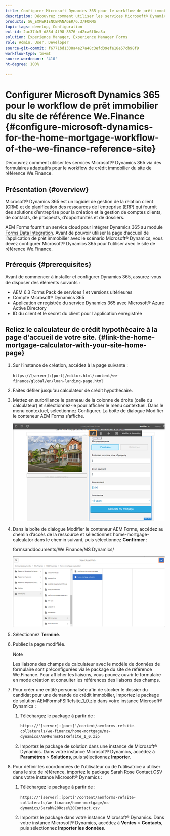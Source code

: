 ```yaml
---
title: Configurer Microsoft Dynamics 365 pour le workflow de prêt immobilier du site de référence We.Finance
description: Découvrez comment utiliser les services Microsoft® Dynamics 365 via des formulaires adaptatifs pour le workflow de crédit immobilier du site de référence We.Finance.
products: SG_EXPERIENCEMANAGER/6.3/FORMS
topic-tags: develop, Configuration
exl-id: 2ac37dc5-d88d-4f98-8576-cd2ca6f0ea3a
solution: Experience Manager, Experience Manager Forms
role: Admin, User, Developer
source-git-commit: f6771bd1338a4e27a48c3efd39efe18e57cb98f9
workflow-type: tm+mt
source-wordcount: '410'
ht-degree: 100%

---
```


# Configurer Microsoft Dynamics 365 pour le workflow de prêt immobilier du site de référence We.Finance {#configure-microsoft-dynamics-for-the-home-mortgage-workflow-of-the-we-finance-reference-site}

Découvrez comment utiliser les services Microsoft® Dynamics 365 via des formulaires adaptatifs pour le workflow de crédit immobilier du site de référence We.Finance.

## Présentation {#overview}

Microsoft® Dynamics 365 est un logiciel de gestion de la relation client (CRM) et de planification des ressources de l’entreprise (ERP) qui fournit des solutions d’entreprise pour la création et la gestion de comptes clients, de contacts, de prospects, d’opportunités et de dossiers.

AEM Forms fournit un service cloud pour intégrer Dynamics 365 au module [Forms Data Integration](/help/forms/using/data-integration.md). Avant de pouvoir utiliser la page d’accueil de l’application de prêt immobilier avec le scénario Microsoft® Dynamics, vous devez configurer Microsoft® Dynamics 365 pour l’utiliser avec le site de référence We.Finance.

## Prérequis {#prerequisites}

Avant de commencer à installer et configurer Dynamics 365, assurez-vous de disposer des éléments suivants :

* AEM 6.3 Forms Pack de services 1 et versions ultérieures
* Compte Microsoft® Dynamics 365
* Application enregistrée du service Dynamics 365 avec Microsoft® Azure Active Directory
* ID du client et le secret du client pour l’application enregistrée

## Reliez le calculateur de crédit hypothécaire à la page d&#39;accueil de votre site. {#link-the-home-mortgage-calculator-with-your-site-home-page}

1. Sur l’instance de création, accédez à la page suivante :

   `https://[server]:[port]/editor.html/content/we-finance/global/en/loan-landing-page.html`

1. Faites défiler jusqu&#39;au calculateur de crédit hypothécaire.
1. Mettez en surbrillance le panneau de la colonne de droite (celle du calculateur) et sélectionnez-le pour afficher le menu contextuel. Dans le menu contextuel, sélectionnez Configurer. La boîte de dialogue Modifier le conteneur AEM Forms s’affiche.

   ![calculatorconfigurgurepanel](assets/calculatorconfigurepanel.png)

1. Dans la boîte de dialogue Modifier le conteneur AEM Forms, accédez au chemin d’accès de la ressource et sélectionnez home-mortgage-calculator dans le chemin suivant, puis sélectionnez **Confirmer** :

   formsanddocuments/We.Finance/MS Dynamics/

   ![selectassetpath](assets/selectassetpath.png)

1. Sélectionnez **Terminé**.
1. Publiez la page modifiée.

   >[!NOTE]
   >
   >Les liaisons des champs du calculateur avec le modèle de données de formulaire sont préconfigurées via le package du site de référence We.Finance. Pour afficher les liaisons, vous pouvez ouvrir le formulaire en mode création et consulter les références des liaisons des champs.

1. Pour créer une entité personnalisée afin de stocker le dossier du candidat pour une demande de crédit immobilier, importez le package de solution AEMFormsFSIRefsite_1_0.zip dans votre instance Microsoft® Dynamics :

   1. Téléchargez le package à partir de :

      `https://'[server]:[port]'/content/aemforms-refsite-collaterals/we-finance/home-mortgage/ms-dynamics/AEMFormsFSIRefsite_1_0.zip`

   1. Importez le package de solution dans une instance de Microsoft® Dynamics. Dans votre instance Microsoft® Dynamics, accédez à **Paramètres** > **Solutions**, puis sélectionnez **Importer**.

1. Pour définir les coordonnées de l&#39;utilisateur ou de l’utilisatrice à utiliser dans le site de référence, importez le package Sarah Rose Contact.CSV dans votre instance Microsoft® Dynamics :

   1. Téléchargez le package à partir de :

      `https://'[server]:[port]'/content/aemforms-refsite-collaterals/we-finance/home-mortgage/ms-dynamics/Sarah%20Rose%20Contact.csv`

   1. Importez le package dans votre instance Microsoft® Dynamics. Dans votre instance Microsoft® Dynamics, accédez à **Ventes** > **Contacts**, puis sélectionnez **Importer les données**.
